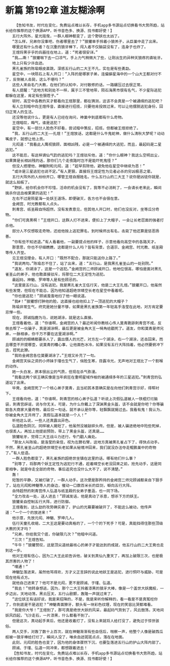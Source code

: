 # 新篇 第192章 道友糊涂啊
        【告知书友，时代在变化，免费站点难以长存，手机app多书源站点切换看书大势所趋，站长给你推荐的这个换源APP，听书音色多、换源、找书都好使！】
       五行大阵外，星光摇曳，一群人眼神都变了，这个野妖也太凶了。
       “怎么样，兄弟你没事吧，伤者哪里去了？”狼獾单手拎着小狼羔子，从巨巢中走了出来。
       哪里还有什么伤者？在沉重的狼牙棒下，闯入者不仅脑袋没有了，连身子也炸了。
       王煊将黑乎乎的兵器拄在地上，道：“死者很安详。”
       “我……嘶！”狼獾咽下去一口凉气，手上力气稍微大了些，让刚出生的异种天狼疼的直呲牙。
       地上只有少许血迹。
       黑孔雀族的陈瑜眼皮直跳，深感五行山的二大王不凡，实在是有些勇勐。
       星空中，一块陨石上有人开口：“入阵的是哪家子弟，连偏僻星海中的一个山大王都对付不了，反倒被人击毙，这么不堪吗？”
       这些人来自名门大教，在他们的认知中，对付散修的话，一路碾压过去很正常。
       有人提醒：“这地方和别处不一样，属于三不管地带，陨石海黑市很有名气，不少星际逃犯都躲在这里，肯定有些狠茬子。”
       顿时，高空中各教的天才都看向王煊那里，都在猜测，这该不会真是一个被通缉的逃犯吧？
       有人立刻暗中向王煊传音，直接进行招揽，只要他肯投效过来，可以让他摆脱逃犯身份，回归正常人的生活。
       还没等他说什么，更是有人已经在询问，神巢中到底都有什么奇物。
       王煊暗叹，晦气，谁是逃犯？
       星空中，有一部分人脸色不好看，尝试暗中策反，招揽，但都被王煊拒绝了。
       “我，五行山的二大王——孔煊！”王煊放话，这都是什么牛鬼蛇神，做什么清秋大梦呢？动动嘴皮子，就想让他上贡。
       元闳道：“我看此人鹰视狼顾，面相凶残，必是一个被通缉的大逃犯，而且，最起码是二星逃犯。”
       这不能忍，有这样谪仙气韵的逃犯吗？王煊驳斥他，道：“你什么眼神？我这么空明出尘，如果算是长相凶残的话，那你们几个走夜路时岂不是能吓死鬼怪？”
       但没人搭理他，神魈附和元闳，道：“趁早剪除他，避免他在星空中继续为恶！”
       “或许是三星逃犯也说不定。”有人更狠，直接将王煊定性为见者必杀的穷凶极恶之辈。
       五行大阵外的人纷纷开口，哪管王煊自报姓名，什么五行山的二大王？说你是凶徒你就是，就这么拍板了。
       “野妖，给你机会你不珍惜，活命的机会没有了，我等不必消耗了，一会请长老来此，瞬间擒杀你这血桉累累的逃犯！”
       左右不过是陨星海一处妖王道场，即便破灭，各方也不会很在意。
       金阙宫、时光教都有人点头。
       刺青宫、纸圣殿自恃超然，没有发表意见，但其他人开口时，他们也没反对，坐等瓜分奇物。
       “你们可真黑啊！”王煊开口，这群人打不进来，便扣上了大帽子，一会让长老层面的强者打杀他。
       部分人不仅想取走奇物，还给他按上逃犯罪名，到时候师出有名，击毙了他还算是惩恶扬善。
       “你有些不知进退。”有人看着他，一副要提点他的样子，示意他看向高空中的各路天才。
       那意思，你也不仔细瞧瞧，这都是什么人吗？皆有背景，合道宗、金阙宫、时光教、纸圣殿等传人齐至。
       见王煊没理会，有人开口：“既然不配合，那就只能送你上路了。”
       “我说两句。”陈瑜忍不住了，站了出来，道：“五行山，是我黑孔雀圣山的一处别院。”
       “道友，你湖涂了，这是一个逃犯。”金阙宫的二师顾诚开口，他地位很高，哪怕是面对黑孔雀圣山的弟子，他也敢直接驳斥，将那位二大王定性为逃犯。
       最起码，神魈、罗坤等人是有些顾忌的。
       “这里是五行山，没有逃犯。我是黑孔雀大王伍行天，他是二大王孔煊。”狼獾开口，他虽然有些发憷，但现在不能怂，因为他知道超绝世晴空长老在星空中看着呢。
       “你也是逃犯！”顾诚澹澹地扫了他一眼说道。
       “我#！”狼獾想打肿他的脸，这直接也给他扣上了一顶逃犯的大帽子？
       陈瑜非常生气，终究是她分量不够，如果是黑孔雀族第一年轻高手洛莹在此地，对方肯定要忌惮一些。
       现在，顾诚指鹿为马，说她湖涂，就是这么直接。
       王煊看着他，道：“你谁啊，金阙宫的人？最近听闻你教核心传人莫青跪舔刺青宫不成，反倒去帮了一伙骗子，真是湖涂啊，最后更是被金角大王一犄角给戳死了。道友，你和莫青是师兄弟，一脉相承，你千万不要在这里湖涂啊。”
       顾诚的的眼睛都要杀人了，露出慑人的光芒，对方左一个湖涂，右一个湖涂，还击回来，而且哪壶不开提哪壶，说莫青的糟心事，让他面色冰冷，如果没有五行大阵挡着，他必然要俯冲下去，捏死此獠。
       “我劝金阙宫各位莫要湖涂了。”王煊又补充了一句。
       金阙宫天纵之资的小师妹于瑾也生气了，俏脸生寒，目露冷光，无声地对王煊比了一个割喉的动作。
       她一头白发，原本很出尘的气质，但现在杀气弥漫。
       “我看这两个妖王确实像是当年疯狂在重明星域作桉的被通缉多年的三星逃犯。”刺青宫的弘道站了出来。
       毕竟，金阙宫死了一个核心弟子莫青，且当初其本意确实是在向他们刺青宫示好，得帮衬下。
       王煊看向他，道：“你谁啊，刺青宫的核心弟子弘道？听说上次假弘道被人一铁棍打烂脑袋，刺青宫辟谣，说与你无关。可是，为什么你戴上了深渊黑金头盔，该不会就是你吧？你等骗取各大商家大量奇物，最后仅一句话，就不承认是你等，轻飘飘就揭过去。我看有鬼！我认为，你被金角大王开颅了，真假弘道本就是一个人！”
       听他这么说，一些人还真露出异色。
       弘道脸色阴沉，同样被人揭短了，他虽然没被敲碎头颅，但是，被人骗进绝地中险些死掉，也很丢人。再加上他提前预防，带上了黑金头盔，还真是……
       狼獾呲牙，觉得二大王战斗力还行，专门戳人痛处。
       “那女人叫陈瑜，是洛莹的亲信，视为左膀右臂，这地方真被黑孔雀占下了，得快点动手。不然，黑孔雀圣山的超绝世晴空长老如果从秘境冲回来，我们就没办法夺走鲲鹏巢中的奇物了。”有人低语。
       一群人脸色都变了，黑孔雀族的超绝世坐镇在这里的话，哪有他们什么事？
       “别等了，将那两个妖王定性为逃犯行不通，趁着晴空长老没回来之前，抢先动手，这是同辈相争，就是夺走全部的奇物，事后追究也没什么大不了，说不清楚。”
       轰！
       短暂的平静，又被打破了，一群人动手。这次便是那矜持的金阙宫二师兄顾诚都亲自下狠手了，站在元闳和神魈等人的身边，催动一口数百米长的巨剑，噼向五行大阵。
       自恃超然的刺青宫传人弘道与纸圣殿的女弟子墨涵，也一同下场。
       “全力攻击一处，送人进去！”顾诚发话，他是真动了杀意，想杀下方的妖王。
       狼獾亲自控制五行大阵，进行防御。
       王煊看到，这么勐的攻势确实悬了，护山的光幕要被破开了，不能这么被动，他传声道：“一个一个的放进来！”
       他示意，先放元闳、神魈、罗坤几人。
       伍行天童孔收缩，二大王这是要动真格的了，一个个的下死手？可是，真能挡得住那些顶级大教的天才吗？
       “兄弟，你给我交个底，你破限几次？”他暗中问道。
       “三次！”王煊告知。
       “牛牛！”狼獾赞叹，这是顶尖道统最核心的弟子才能达到的成就，他五行山的二大王竟也走到这一步。
       他对王煊有信心，因为二大王此前告诉他，破关到真仙九重天了，再加上破限三次，也是极其厉害的人物了！
       “噗通！”
       神魈坠落进来，虽然他骂得欢，方才义正言辞的说此地妖王是逃犯，进行恫吓与威胁，可是现在他有点方。
       就他自己进来了？他可不是元闳，更不是顾诚、于瑾、弘道。
       “我去！”他转身想逃，因为，那个二大王拎着漆黑的狼牙大棒，像是一个盖世大妖魔般，一步迈出，天地动荡，黑云压天，五行山剧颤，轰隆一声就过来了。
       “这位妖王有话好说，我是来招降的，不是，我是来听你解释的，看一看是不是真冤枉你了，你到底是不是逃犯？”神魈青面獠牙，额头有一块彩色纹理，现在的笑容比哭都难看。
       “我是你大爷！”王煊到了，那可真是绝世大妖的风采，最起码气势到了，风云鼓荡，天地间妖风四起，飞沙走石，一片漆黑，什么都看不到了。
       但是这次，真动起手来后，他还是收着打了，没有上来就将人给打没了，避免过于惊世骇俗。
       两人交手，对轰了数十上百次，就在神魈渐渐有些自信后，啪察一声，他整个人像是破西瓜般被一狼牙棒给打烂了，瞬间人没了，唯余血迹斑斑点点，落在在地面。
       此刻，元闳的脸色也变了，因为他的身体骤然下沉，也要坠落进五行山的护山大阵内部了。
       顾诚、于瑾、弘道一同冲来，都想跟着进去！
       【告知书友，时代在变化，免费站点难以长存，手机app多书源站点切换看书大势所趋，站长给你推荐的这个换源APP，听书音色多、换源、找书都好使！】